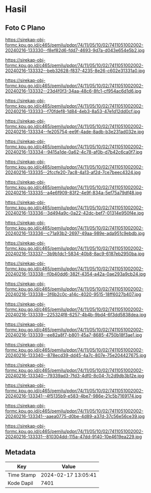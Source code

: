 # Hasil

## Foto C Plano

https://sirekap-obj-formc.kpu.go.id/c465/pemilu/pdpr/74/11/05/10/02/7411051002002-20240216-133330--f8ef82d6-fdd7-4693-9d7a-d043e654e5b2.jpg

https://sirekap-obj-formc.kpu.go.id/c465/pemilu/pdpr/74/11/05/10/02/7411051002002-20240216-133332--beb32628-f837-4235-8e26-c602e31331a0.jpg

https://sirekap-obj-formc.kpu.go.id/c465/pemilu/pdpr/74/11/05/10/02/7411051002002-20240216-133332--23d4f0f3-34aa-48c6-8fc1-cf954ac6d1d6.jpg

https://sirekap-obj-formc.kpu.go.id/c465/pemilu/pdpr/74/11/05/10/02/7411051002002-20240216-133333--f70fdef8-1d84-4eb3-8a53-47e1d12dd0cf.jpg

https://sirekap-obj-formc.kpu.go.id/c465/pemilu/pdpr/74/11/05/10/02/7411051002002-20240216-133334--fe205754-ee9f-4ade-8adb-b3e231ad032e.jpg

https://sirekap-obj-formc.kpu.go.id/c465/pemilu/pdpr/74/11/05/10/02/7411051002002-20240216-133334--9415a1de-0a62-4c78-af0b-d7b42c6ca0f7.jpg

https://sirekap-obj-formc.kpu.go.id/c465/pemilu/pdpr/74/11/05/10/02/7411051002002-20240216-133335--2fccfe20-7ac8-4a13-af2d-7ce7beec4324.jpg

https://sirekap-obj-formc.kpu.go.id/c465/pemilu/pdpr/74/11/05/10/02/7411051002002-20240216-133335--a4e6f909-83f2-4e9f-834a-5ef75a79df48.jpg

https://sirekap-obj-formc.kpu.go.id/c465/pemilu/pdpr/74/11/05/10/02/7411051002002-20240216-133336--3d494a9c-0a22-42dc-bef7-01314e950f4e.jpg

https://sirekap-obj-formc.kpu.go.id/c465/pemilu/pdpr/74/11/05/10/02/7411051002002-20240216-133336--c71a93b2-2697-49aa-989e-ada951c9ebdb.jpg

https://sirekap-obj-formc.kpu.go.id/c465/pemilu/pdpr/74/11/05/10/02/7411051002002-20240216-133337--3b9b1dc1-5834-40b8-8ac9-6187eb2950ba.jpg

https://sirekap-obj-formc.kpu.go.id/c465/pemilu/pdpr/74/11/05/10/02/7411051002002-20240216-133338--f0b40dd6-382f-4354-a42a-0ae293a9cb24.jpg

https://sirekap-obj-formc.kpu.go.id/c465/pemilu/pdpr/74/11/05/10/02/7411051002002-20240216-133338--3f6b2c0c-a14c-4020-9515-18ff6027b407.jpg

https://sirekap-obj-formc.kpu.go.id/c465/pemilu/pdpr/74/11/05/10/02/7411051002002-20240216-133339--225324f8-6257-4b4b-9bd4-6f3dd5838dea.jpg

https://sirekap-obj-formc.kpu.go.id/c465/pemilu/pdpr/74/11/05/10/02/7411051002002-20240216-133339--ee82a8f7-b801-45a7-8685-4750b18f3ae1.jpg

https://sirekap-obj-formc.kpu.go.id/c465/pemilu/pdpr/74/11/05/10/02/7411051002002-20240216-133340--878ecd39-dd45-4a7c-807e-75e204427675.jpg

https://sirekap-obj-formc.kpu.go.id/c465/pemilu/pdpr/74/11/05/10/02/7411051002002-20240216-133340--79339ad3-7fd3-4df0-8c04-7c2d9db3b12e.jpg

https://sirekap-obj-formc.kpu.go.id/c465/pemilu/pdpr/74/11/05/10/02/7411051002002-20240216-133341--4f5135b9-e583-4be7-986e-21c5b7169174.jpg

https://sirekap-obj-formc.kpu.go.id/c465/pemilu/pdpr/74/11/05/10/02/7411051002002-20240216-133341--aaea0775-d0be-4d89-a37d-37c56e56ce39.jpg

https://sirekap-obj-formc.kpu.go.id/c465/pemilu/pdpr/74/11/05/10/02/7411051002002-20240216-133331--810304dd-115a-47dd-9140-10e4619ea229.jpg


## Metadata

| Key        | Value               |
| ---------- | ------------------- |
| Time Stamp | 2024-02-17 13:05:41 |
| Kode Dapil | 7401                |



